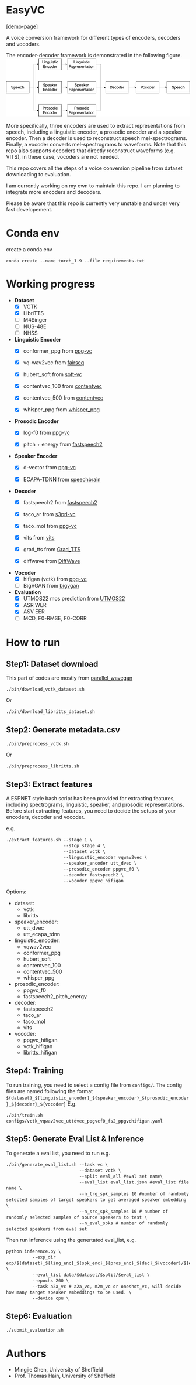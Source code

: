 # **EasyVC**

[[demo-page](https://mingjiechen.github.io/easyvc/index.html)]

A voice conversion framework for different types of encoders, decoders and vocoders. 

The encoder-decoder framework is demonstrated in the following figure. ![figure](enc_dec_voice_conversion.drawio.png)

More specifically, three encoders are used to extract representations from speech, including a linguistic encoder, a prosodic encoder and a speaker encoder.
Then a decoder is used to reconstruct speech mel-spectrograms. 
Finally, a vocoder converts mel-spectrograms to waveforms. 
Note that this repo also supports decoders that directly reconstruct waveforms (e.g. VITS), in these case, vocoders are not needed. 


This repo covers all the steps of a voice conversion pipeline from dataset downloading to evaluation.

I am currently working on my own to maintain this repo. I am planning to integrate more encoders and decoders.

Please be aware that this repo is currently very unstable and under very fast developement.


# Conda env

create a conda env
```
conda create --name torch_1.9 --file requirements.txt
```



# Working progress

- **Dataset**
    - [x] VCTK
    - [x] LibriTTS
    - [ ] M4Singer
    - [ ] NUS-48E
    - [ ] NHSS

- **Linguistic Encoder**
    - [x] conformer_ppg from [ppg-vc](https://github.com/liusongxiang/ppg-vc)
    - [x] vq-wav2vec from [fairseq](https://github.com/facebookresearch/fairseq)
    - [x] hubert_soft from [soft-vc](https://github.com/bshall/soft-vc)
    - [x] contentvec_100 from [contentvec](https://github.com/auspicious3000/contentvec)
    - [x] contentvec_500 from [contentvec](https://github.com/auspicious3000/contentvec)
    - [x] whisper_ppg from [whisper_ppg](https://github.com/PlayVoice/whisper_ppg)
 
 
- **Prosodic Encoder**
    - [x] log-f0 from [ppg-vc](https://github.com/liusongxiang/ppg-vc)
    - [x] pitch + energy from [fastspeech2](https://github.com/ming024/FastSpeech2)
 
 
- **Speaker Encoder**
    - [x] d-vector from [ppg-vc](https://github.com/liusongxiang/ppg-vc)
    - [x] ECAPA-TDNN from [speechbrain](https://github.com/speechbrain/speechbrain/tree/develop/recipes/VoxCeleb)
 
 
- **Decoder**
    - [x] fastspeech2 from [fastspeech2](https://github.com/ming024/FastSpeech2)
    - [x] taco_ar from [s3prl-vc](https://github.com/s3prl/s3prl/tree/main/s3prl/downstream/a2a-vc-vctk)
    - [x] taco_mol from [ppg-vc](https://github.com/liusongxiang/ppg-vc)
    - [x] vits from [vits](https://github.com/jaywalnut310/vits)
    - [x] grad_tts from [Grad_TTS](https://github.com/huawei-noah/Speech-Backbones)
    - [x] diffwave from [DiffWave](https://github.com/lmnt-com/diffwave)
 
 
- **Vocoder**
    - [x] hifigan (vctk) from [ppg-vc](https://github.com/liusongxiang/ppg-vc)
    - [ ] BigVGAN from [bigvgan](https://github.com/NVIDIA/BigVGAN)

- **Evaluation**
    - [x] UTMOS22 mos prediction from [UTMOS22](https://github.com/sarulab-speech/UTMOS22)
    - [x] ASR WER
    - [x] ASV EER
    - [ ] MCD, F0-RMSE, F0-CORR
# How to run

## Step1: Dataset download 
This part of codes are mostly from [parallel_wavegan](https://github.com/kan-bayashi/ParallelWaveGAN)

```
./bin/download_vctk_dataset.sh
```

Or

```
./bin/download_libritts_dataset.sh
```
## Step2: Generate metadata.csv

```
./bin/preprocess_vctk.sh
```
Or
```
./bin/preprocess_libritts.sh
```

## Step3: Extract features

A ESPNET style bash script has been provided for extracting features, including spectrograms, linguistic, speaker, and prosodic representations.
Before start extracting features, you need to decide the setups of your encoders, decoder and vocoder.

e.g.
```
./extract_features.sh --stage 1 \
                      --stop_stage 4 \
                      --dataset vctk \
                      --linguistic_encoder vqwav2vec \
                      --speaker_encoder utt_dvec \
                      --prosodic_encoder ppgvc_f0 \
                      --decoder fastspeech2 \
                      --vocoder ppgvc_hifigan
```
Options:
- dataset: 
    - vctk 
    - libritts
- speaker_encoder: 
    - utt_dvec
    - utt_ecapa_tdnn
- linguistic_encoder: 
    - vqwav2vec
    - conformer_ppg 
    - hubert_soft
    - contentvec_100
    - contentvec_500
    - whisper_ppg
- prosodic_encoder: 
    - ppgvc_f0 
    - fastspeech2_pitch_energy
- decoder:
    - fastspeech2
    - taco_ar
    - taco_mol
    - vits
- vocoder:
    - ppgvc_hifigan
    - vctk_hifigan
    - libritts_hifigan
    

## Step4: Training

To run training, you need to select a config file from `configs/`. 
The config files are named following the format `${dataset}_${linguistic_encoder}_${speaker_encoder}_${prosodic_encoder}_${decoder}_${vocoder}`
E.g.
```
./bin/train.sh configs/vctk_vqwav2vec_uttdvec_ppgvcf0_fs2_ppgvchifigan.yaml
```

## Step5: Generate Eval List & Inference

To generate a eval list, you need to run e.g.
```
./bin/generate_eval_list.sh --task vc \
                            --dataset vctk \
                            --split eval_all #eval set name\
                            --eval_list eval_list.json #eval_list file name \
                            --n_trg_spk_samples 10 #number of randomly selected samples of target speakers to get averaged speaker embedding \
                            --n_src_spk_samples 10 # number of randomly selected samples of source speakers to test \
                            --n_eval_spks # number of randomly selected speakers from eval set
```

Then run inference using the genertated eval_list, e.g.

```
python inference.py \
          --exp_dir exp/${dataset}_${ling_enc}_${spk_enc}_${pros_enc}_${dec}_${vocoder}/${exp_name} \
          --eval_list data/$dataset/$split/$eval_list \
          --epochs 200 \
          --task a2a_vc # a2a_vc, m2m_vc or oneshot_vc, will decide how many target speaker embeddings to be used. \
          --device cpu \

```

## Step6: Evaluation

```
./submit_evaluation.sh
```


# Authors

- Mingjie Chen, University of Sheffield
- Prof. Thomas Hain, University of Sheffield
